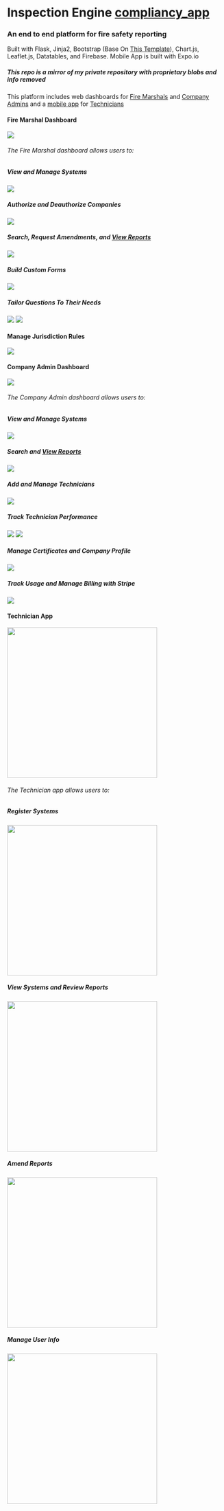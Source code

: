 # Inspection Engine <a href="https://calebjohn24.github.io/compliancy_app_public/" target="_blank">compliancy_app</a>

### An end to end platform for fire safety reporting

Built with Flask, Jinja2, Bootstrap (Base On <a href="https://github.com/startbootstrap/startbootstrap-sb-admin-2" target="_blank">This Template</a>), Chart.js, Leaflet.js, Datatables, and Firebase. Mobile App is built with Expo.io

#####  *This repo is a mirror of my private repository with proprietary blobs and info removed*


This platform includes web dashboards for <a href="https://github.com/calebjohn24/compliancy_app_public#fire-marshal-dashboard">Fire Marshals</a> and <a href="https://github.com/calebjohn24/compliancy_app_public#company-admin-dashboard">Company Admins</a> and a <a href="https://github.com/calebjohn24/compliancy_app_mobile">mobile app</a> for <a href="https://github.com/calebjohn24/compliancy_app_public#company-admin-dashboard">Technicians</a>
  
  
#### Fire Marshal Dashboard

<img src="https://github.com/calebjohn24/compliancy_app_public/blob/master/demos/GovSplash.png" >

###### The Fire Marshal dashboard allows users to:

##### View and Manage Systems
<img src="https://github.com/calebjohn24/compliancy_app_public/blob/master/demos/GovSystems.png">

##### Authorize and Deauthorize Companies
<img src="https://github.com/calebjohn24/compliancy_app_public/blob/master/demos/GovCompanies.png">

##### Search, Request Amendments, and <a href="https://calebjohn24.github.io/compliancy_app_public/sampleForm.html" target="_blank">View Reports</a>
<img src="https://github.com/calebjohn24/compliancy_app_public/blob/master/demos/GovReports.png">
  
##### Build Custom Forms
<img src="https://github.com/calebjohn24/compliancy_app_public/blob/master/demos/GovFormTable.png">

##### Tailor Questions To Their Needs
<img src="https://github.com/calebjohn24/compliancy_app_public/blob/master/demos/GovQuestionTool.png">
<img src="https://github.com/calebjohn24/compliancy_app_public/blob/master/demos/GovQuestionTool2.png">


#### Manage Jurisdiction Rules
<img src="https://github.com/calebjohn24/compliancy_app_public/blob/master/demos/GovRules.png">


#### Company Admin Dashboard
<img src="https://github.com/calebjohn24/compliancy_app_public/blob/master/demos/AdminSplash.png" >

###### The Company Admin dashboard allows users to:

##### View and Manage Systems
<img src="https://github.com/calebjohn24/compliancy_app_public/blob/master/demos/AdminSystems.png">

##### Search and <a href="https://calebjohn24.github.io/compliancy_app_public/sampleForm.html" target="_blank">View Reports</a>
<img src="https://github.com/calebjohn24/compliancy_app_public/blob/master/demos/AdminReports.png">

##### Add and Manage Technicians
<img src="https://github.com/calebjohn24/compliancy_app_public/blob/master/demos/AdminAllEmployees.png">

##### Track Technician Performance
<img src="https://github.com/calebjohn24/compliancy_app_public/blob/master/demos/AdminEmployee1.png">
<img src="https://github.com/calebjohn24/compliancy_app_public/blob/master/demos/AdminEmployee2.png">

##### Manage Certificates and Company Profile
<img src="https://github.com/calebjohn24/compliancy_app_public/blob/master/demos/AdminInfo.png">


##### Track Usage and Manage Billing with Stripe
<img src="https://github.com/calebjohn24/compliancy_app_public/blob/master/demos/AdminBilling.png">


#### Technician App
<img src="https://github.com/calebjohn24/compliancy_app_public/blob/master/demos/1623435988897.png" width="350">

###### The Technician app allows users to:

##### Register Systems
<img src="https://github.com/calebjohn24/compliancy_app_public/blob/master/demos/sysReg.gif" width="350">

##### View Systems and Review Reports
<img src="https://github.com/calebjohn24/compliancy_app_public/blob/master/demos/sysView.gif" width="350">

##### Amend Reports
<img src="https://github.com/calebjohn24/compliancy_app_public/blob/master/demos/sysAmend.gif" width="350">

##### Manage User Info
<img src="https://github.com/calebjohn24/compliancy_app_public/blob/master/demos/userInfo.gif" width="350">
